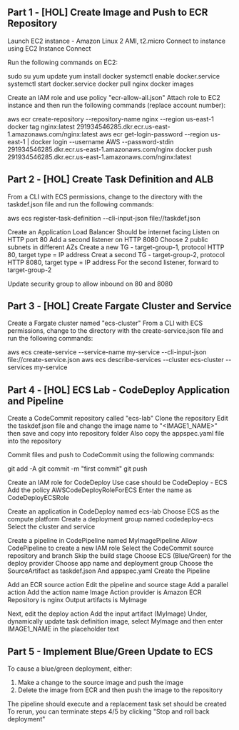 ## Part 1 - [HOL] Create Image and Push to ECR Repository

Launch EC2 instance - Amazon Linux 2 AMI, t2.micro
Connect to instance using EC2 Instance Connect

Run the following commands on EC2:

sudo su
yum update
yum install docker
systemctl enable docker.service
systemctl start docker.service
docker pull nginx
docker images

Create an IAM role and use policy "ecr-allow-all.json"
Attach role to EC2 instance and then run the following commands (replace account number):

aws ecr create-repository --repository-name nginx --region us-east-1
docker tag nginx:latest 291934546285.dkr.ecr.us-east-1.amazonaws.com/nginx:latest
aws ecr get-login-password --region us-east-1 | docker login --username AWS --password-stdin 291934546285.dkr.ecr.us-east-1.amazonaws.com/nginx
docker push 291934546285.dkr.ecr.us-east-1.amazonaws.com/nginx:latest

## Part 2 - [HOL] Create Task Definition and ALB

From a CLI with ECS permissions, change to the directory with the taskdef.json file and run the following commands:

aws ecs register-task-definition --cli-input-json file://taskdef.json

Create an Application Load Balancer
Should be internet facing
Listen on HTTP port 80
Add a second listener on HTTP 8080
Choose 2 public subnets in different AZs
Create a new TG - target-group-1, protocol HTTP 80, target type = IP address
Creat a second TG - target-group-2, protocol HTTP 8080, target type = IP address
For the second listener, forward to target-group-2

Update security group to allow inbound on 80 and 8080

## Part 3 - [HOL] Create Fargate Cluster and Service

Create a Fargate cluster named "ecs-cluster"
From a CLI with ECS permissions, change to the directory with the create-service.json file and run the following commands:

aws ecs create-service --service-name my-service --cli-input-json file://create-service.json
aws ecs describe-services --cluster ecs-cluster --services my-service


## Part 4 - [HOL] ECS Lab - CodeDeploy Application and Pipeline

Create a CodeCommit repository called "ecs-lab"
Clone the repository
Edit the taskdef.json file and change the image name to "<IMAGE1_NAME>" then save and copy into repository folder
Also copy the appspec.yaml file into the repository

Commit files and push to CodeCommit using the following commands:

git add -A
git commit -m "first commit"
git push

Create an IAM role for CodeDeploy
Use case should be CodeDeploy - ECS
Add the policy AWSCodeDeployRoleForECS
Enter the name as CodeDeployECSRole

Create an application in CodeDeploy named ecs-lab
Choose ECS as the compute platform
Create a deployment group named codedeploy-ecs
Select the cluster and service

Create a pipeline in CodePipeline named MyImagePipeline
Allow CodePipeline to create a new IAM role
Select the CodeCommit source repository and branch
Skip the build stage
Choose ECS (Blue/Green) for the deploy provider
Choose app name and deployment group
Choose the SourceArtifact as taskdef.json
And appspec.yaml
Create the Pipeline

Add an ECR source action
Edit the pipeline and source stage
Add a parallel action
Add the action name Image
Action provider is Amazon ECR
Repository is nginx
Output artifacts is MyImage

Next, edit the deploy action
Add the input artifact (MyImage)
Under, dynamically update task definition image, select MyImage and then enter IMAGE1_NAME in the placeholder text

## Part 5 - Implement Blue/Green Update to ECS

To cause a blue/green deployment, either:

1) Make a change to the source image and push the image
2) Delete the image from ECR and then push the image to the repository

The pipeline should execute and a replacement task set should be created
To rerun, you can terminate steps 4/5 by clicking "Stop and roll back deployment"




